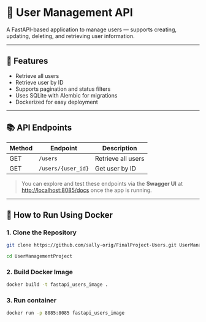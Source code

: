 # 👥 User Management API

A FastAPI-based application to manage users — supports creating, updating, deleting, and retrieving user information.

---

## 🚀 Features

- Retrieve all users
- Retrieve user by ID
- Supports pagination and status filters
- Uses SQLite with Alembic for migrations
- Dockerized for easy deployment

---

## 📚 API Endpoints

| Method | Endpoint           | Description              |
|--------|--------------------|--------------------------|
| GET    | `/users`           | Retrieve all users       |
| GET    | `/users/{user_id}` | Get user by ID           |

> You can explore and test these endpoints via the **Swagger UI** at [http://localhost:8085/docs](http://localhost:8085/docs) once the app is running.

---

## 🐳 How to Run Using Docker

### 1. Clone the Repository

```bash
git clone https://github.com/sally-orig/FinalProject-Users.git UserManagementProject

cd UserManagementProject
```

### 2. Build Docker Image

```bash
docker build -t fastapi_users_image .
```

### 3. Run container

```bash
docker run -p 8085:8085 fastapi_users_image
```
